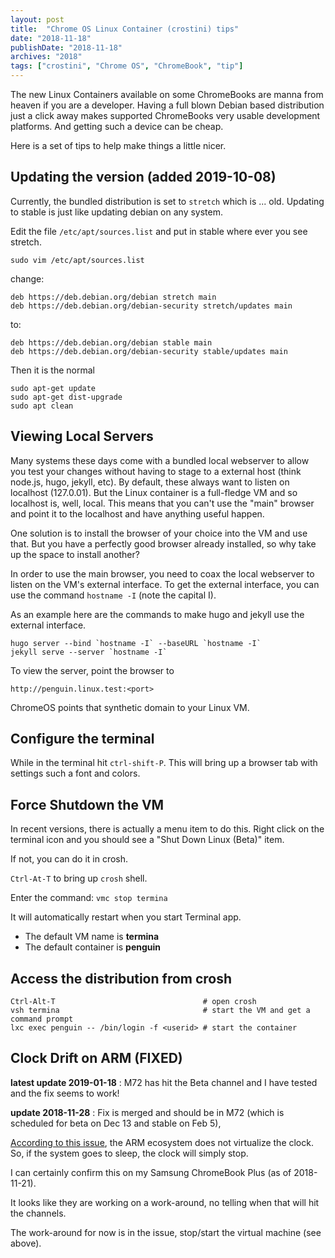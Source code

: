 ```yaml
---
layout: post
title:  "Chrome OS Linux Container (crostini) tips"
date: "2018-11-18"
publishDate: "2018-11-18"
archives: "2018"
tags: ["crostini", "Chrome OS", "ChromeBook", "tip"]
---
```

The new Linux Containers available on some ChromeBooks are manna from heaven if
you are a developer. Having a full blown Debian based distribution just a click
away makes supported ChromeBooks very usable development platforms. And getting
such a device can be cheap.

Here is a set of tips to help make things a little nicer.

<!--more-->


## Updating the version (added 2019-10-08)

Currently, the bundled distribution is set to `stretch` which is ... old.
Updating to stable is just like updating debian on any system.

Edit the file `/etc/apt/sources.list` and put in stable where ever you see
stretch.

~~~
sudo vim /etc/apt/sources.list
~~~

change:
~~~
deb https://deb.debian.org/debian stretch main
deb https://deb.debian.org/debian-security stretch/updates main
~~~
to:
~~~
deb https://deb.debian.org/debian stable main
deb https://deb.debian.org/debian-security stable/updates main
~~~

Then it is the normal

~~~
sudo apt-get update
sudo apt-get dist-upgrade
sudo apt clean
~~~


## Viewing Local Servers

Many systems these days come with a bundled local webserver to allow you test
your changes without having to stage to a external host (think node.js, hugo,
jekyll, etc). By default, these always want to listen on localhost (127.0.01).
But the Linux container is a full-fledge VM and so localhost is, well, local.
This means that you can't use the "main" browser and point it to the localhost
and have anything useful happen.

One solution is to install the browser of your choice into the VM and use that.
But you have a perfectly good browser already installed, so why take up the
space to install another?

In order to use the main browser, you need to coax the local webserver to
listen on the VM's external interface. To get the external interface, you can
use the command `hostname -I` (note the capital I). 

As an example here are the commands to make hugo and jekyll use the external interface.
~~~~
hugo server --bind `hostname -I` --baseURL `hostname -I`
jekyll serve --server `hostname -I`
~~~~

To view the server, point the browser to
~~~~
http://penguin.linux.test:<port>
~~~~

ChromeOS points that synthetic domain to your Linux VM.

## Configure the terminal

While in the terminal hit `ctrl-shift-P`. This will bring up a browser tab with
settings such a font and colors.

## Force Shutdown the VM

In recent versions, there is actually a menu item to do this. 
Right click on the terminal icon and you should see a "Shut Down Linux (Beta)" item.

If not, you can do it in crosh.

`Ctrl-At-T` to bring up `crosh` shell.

Enter the command: `vmc stop termina`

It will automatically restart when you start Terminal app.

- The default VM name is **termina**
- The default container is **penguin**

## Access the distribution from crosh

~~~
Ctrl-Alt-T                                 # open crosh
vsh termina                                # start the VM and get a command prompt
lxc exec penguin -- /bin/login -f <userid> # start the container
~~~

## Clock Drift on ARM (FIXED)

**latest update 2019-01-18** : M72 has hit the Beta channel and I have tested
and the fix seems to work!

**update 2018-11-28** : Fix is merged and should be in M72 (which is scheduled
for beta on Dec 13 and stable on Feb 5),

[According to this
issue](https://bugs.chromium.org/p/chromium/issues/detail?id=823406), the ARM
ecosystem does not virtualize the clock. So, if the system goes to sleep, the
clock will simply stop.

I can certainly confirm this on my Samsung ChromeBook Plus (as of 2018-11-21).

It looks like they are working on a work-around, no telling when that will hit the channels.

The work-around for now is in the issue, stop/start the virtual machine (see
above).

